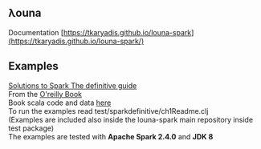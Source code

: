 ## λouna
Documentation [https://tkaryadis.github.io/louna-spark](https://tkaryadis.github.io/louna-spark/)  
  
## Examples
[Solutions to Spark The definitive guide](https://tkaryadis.github.io/louna-spark/)  
From the [O'reilly Book](https://github.com/databricks/Spark-The-Definitive-Guide)  
Book scala code and data [here](https://www.oreilly.com/library/view/spark-the-definitive/9781491912201/)  
To run the examples read test/sparkdefinitive/ch1Readme.clj  
(Examples are included also inside the louna-spark main repository inside test package)    
The examples are tested with **Apache Spark 2.4.0** and **JDK 8**  
